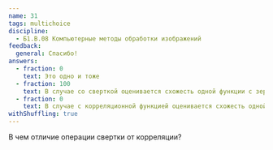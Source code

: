 ```yaml
---
name: 31
tags: multichoice
discipline:
  - Б1.В.08 Компьютерные методы обработки изображений
feedback:
  general: Спасибо!
answers:
  - fraction: 0
    text: Это одно и тоже
  - fraction: 100
    text: В случае со сверткой оценивается схожесть одной функции с зеркально отраженной и сдвигаемой во времени второй функции
  - fraction: 0
    text: В случае с корреляционной функцией оценивается схожесть одной функции с зеркально отраженной и сдвигаемой во времени второй функции
withShuffling: true
---
```


В чем отличие операции свертки от корреляции?
